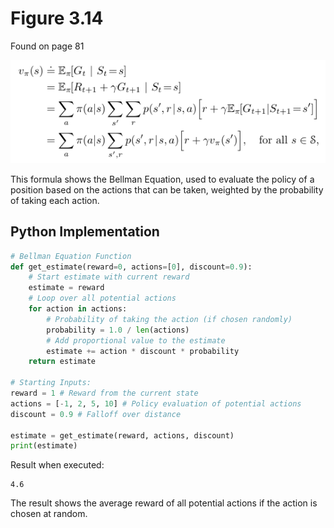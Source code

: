# Figure 3.14
Found on page 81

![Figure 3.14](3.14.png)

This formula shows the Bellman Equation, used to evaluate the policy of a position based on the actions that can be taken, weighted by the probability of taking each action.

## Python Implementation

```python
# Bellman Equation Function
def get_estimate(reward=0, actions=[0], discount=0.9):
    # Start estimate with current reward
    estimate = reward
    # Loop over all potential actions
    for action in actions:
        # Probability of taking the action (if chosen randomly)
        probability = 1.0 / len(actions)
        # Add proportional value to the estimate
        estimate += action * discount * probability
    return estimate

# Starting Inputs:
reward = 1 # Reward from the current state
actions = [-1, 2, 5, 10] # Policy evaluation of potential actions
discount = 0.9 # Falloff over distance

estimate = get_estimate(reward, actions, discount)
print(estimate)
```

Result when executed:

```
4.6
```

The result shows the average reward of all potential actions if the action is chosen at random.
